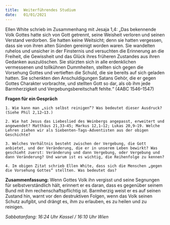 ```yaml
---
title:  Weiterführendes Studium
date:   01/01/2021
---
```


Ellen White schrieb im Zusammenhang mit Jesaja 1,4: „Das bekennende Volk Gottes hatte sich von Gott getrennt, seine Weisheit verloren und seinen Verstand verdorben. Sie hatten keine Weitsicht; denn sie hatten vergessen, dass sie von ihren alten Sünden gereinigt worden waren. Sie wandelten ruhelos und unsicher in der Finsternis und versuchten die Erinnerung an die Freiheit, die Gewissheit und das Glück ihres früheren Zustandes aus ihren Gedanken auszulöschen. Sie stürzten sich in alle erdenklichen vermessenen und tollkühnen Dummheiten, stellten sich gegen die Vorsehung Gottes und vertieften die Schuld, die sie bereits auf sich geladen hatten. Sie schenkten den Anschuldigungen Satans Gehör, die er gegen Gottes Charakter vorbrachte, und stellten Gott so dar, als ob ihm jede Barmherzigkeit und Vergebungsbereitschaft fehlte.“ (4ABC 1546–1547)

**Fragen für ein Gespräch**

`1. Wie kann man „sich selbst reinigen“? Was bedeutet dieser Ausdruck? (Siehe Phil 2,12–13.)`

`2. Wie hat Jesus das Liebeslied des Weinbergs angepasst, erweitert und angewendet? Matthäus 21,33–45; Markus 12,1–12; Lukas 20,9–19. Welche Lehren ziehen wir als Siebenten-Tags-Adventisten aus der obigen Geschichte?`

`3. Welches Verhältnis besteht zwischen der Vergebung, die Gott anbietet, und der Veränderung, die er in unserem Leben bewirkt? Was geschieht zuerst: Veränderung und dann Vergebung, oder Vergebung und dann Veränderung? Und warum ist es wichtig, die Reihenfolge zu kennen?`

`4. Im obigen Zitat schrieb Ellen White, dass sich die Menschen „gegen die Vorsehung Gottes“ stellten. Was bedeutet das?`

**Zusammenfassung:** Wenn Gottes Volk ihn vergisst und seine Segnungen für selbstverständlich hält, erinnert er es daran, dass es gegenüber seinem Bund mit ihm rechenschaftspflichtig ist. Barmherzig weist er es auf seinen Zustand hin, warnt vor den destruktiven Folgen, wenn das Volk seinen Schutz aufgibt, und drängt es, ihm zu erlauben, es zu heilen und zu reinigen.

_Sabbatanfang: 16:24 Uhr Kassel / 16:10 Uhr Wien_

